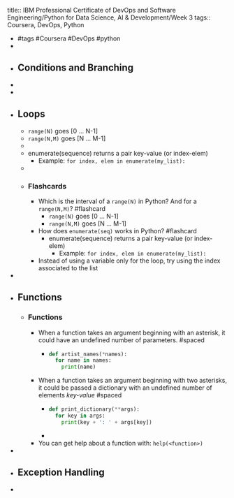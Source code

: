title:: IBM Professional Certificate of DevOps and Software Engineering/Python for Data Science, AI & Development/Week 3
tags:: Coursera, DevOps, Python

- #tags #Coursera #DevOps #python
-
- ## Conditions and Branching
-
-
- ## Loops
	- `range(N)` goes [0 ... N-1]
	- `range(N,M)` goes [N ... M-1]
	-
	- enumerate(sequence) returns a pair key-value (or index-elem)
		- Example: `for index, elem in enumerate(my_list):`
	-
	- ### Flashcards
		- Which is the interval of a `range(N)` in Python? And for a `range(N,M)`? #flashcard
			- `range(N)` goes [0 ... N-1]
			- `range(N,M)` goes [N ... M-1]
		- How does `enumerate(seq)` works in Python? #flashcard
			- enumerate(sequence) returns a pair key-value (or index-elem)
				- Example: `for index, elem in enumerate(my_list):`
		- Instead of using a variable only for the loop, try using the index associated to the list
-
- ## Functions
	- ### Functions
		- When a function takes an argument beginning with an asterisk, it could have an undefined number of parameters. #spaced
			- ```python
			  def artist_names(*names):
			    for name in names:
			      print(name)
			  
			  ```
		- When a function takes an argument beginning with two asterisks, it could be passed a dictionary with an undefined number of elements *key-value* #spaced
			- ```python
			  def print_dictionary(**args):
			    for key in args:
			      print(key + ': ' + args[key])
			  
			  ```
			-
		- You can get help about a function with: `help(<function>)`
-
- ## Exception Handling
-